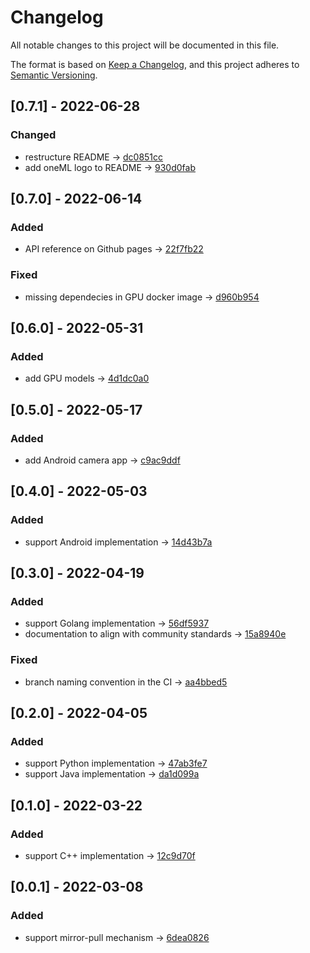 # Changelog
All notable changes to this project will be documented in this file.

The format is based on [Keep a Changelog](https://keepachangelog.com/en/1.0.0/),
and this project adheres to [Semantic Versioning](https://semver.org/spec/v2.0.0.html).

## [0.7.1] - 2022-06-28
### Changed
- restructure README -> [dc0851cc](https://gitlab.com/sertiscorp/mle/edge/oneml-bootcamp/-/commit/dc0851ccbad21a2deedca969f04a1bf97f017ccd)
- add oneML logo to README -> [930d0fab](https://gitlab.com/sertiscorp/mle/edge/oneml-bootcamp/-/commit/930d0fab7d246bd99593b67d79d7929a01ae496a)

## [0.7.0] - 2022-06-14
### Added
- API reference on Github pages -> [22f7fb22](https://gitlab.com/sertiscorp/mle/edge/oneml-bootcamp/-/commit/22f7fb223a36215c074f3fe559b4378cdb4608d3)

### Fixed
- missing dependecies in GPU docker image -> [d960b954](https://gitlab.com/sertiscorp/mle/edge/oneml-bootcamp/-/commit/d960b954f189295d1f7331d5646de43fa8b093e9)

## [0.6.0] - 2022-05-31
### Added
- add GPU models -> [4d1dc0a0](https://gitlab.com/sertiscorp/mle/edge/oneml-bootcamp/-/commit/4d1dc0a01a7c47fa3c27fe51146fe92f5bf10d3c)

## [0.5.0] - 2022-05-17
### Added
- add Android camera app -> [c9ac9ddf](https://gitlab.com/sertiscorp/mle/edge/oneml-bootcamp/-/commit/c9ac9ddf2a0127f09f18097f58898edf22e5fb14)

## [0.4.0] - 2022-05-03
### Added
- support Android implementation -> [14d43b7a](https://gitlab.com/sertiscorp/mle/edge/oneml-bootcamp/-/commit/14d43b7aa61076bdda752ea577b6c3ba53ea76a0)
  
## [0.3.0] - 2022-04-19
### Added
- support Golang implementation -> [56df5937](https://gitlab.com/sertiscorp/mle/edge/oneml-bootcamp/-/commit/56df5937d69fdba2ce8692798d596ef350be27c4)
- documentation to align with community standards -> [15a8940e](https://gitlab.com/sertiscorp/mle/edge/oneml-bootcamp/-/commit/15a8940e799aa73af10e581827774daaef5d7203)

### Fixed
- branch naming convention in the CI -> [aa4bbed5](https://gitlab.com/sertiscorp/mle/edge/oneml-bootcamp/-/commit/aa4bbed59ee32add9ced40ef6efb05b5a69fb26f)

## [0.2.0] - 2022-04-05
### Added
- support Python implementation -> [47ab3fe7](https://gitlab.com/sertiscorp/mle/edge/oneml-bootcamp/-/commit/47ab3fe747524b5c9440fed7cea2afc4abbc80ff)
- support Java implementation -> [da1d099a](https://gitlab.com/sertiscorp/mle/edge/oneml-bootcamp/-/commit/da1d099a861d30b865744116230caf349d068363)

## [0.1.0] - 2022-03-22
### Added
- support C++ implementation -> [12c9d70f](https://gitlab.com/sertiscorp/mle/edge/oneml-bootcamp/-/commit/12c9d70ff6e6a745f231851d53ff23a9ef8bb2ab)

## [0.0.1] - 2022-03-08
### Added
- support mirror-pull mechanism -> [6dea0826](https://gitlab.com/sertiscorp/mle/edge/oneml-bootcamp/-/commit/6dea08268e4289c97d717b1d46629cd72cb9c839)
